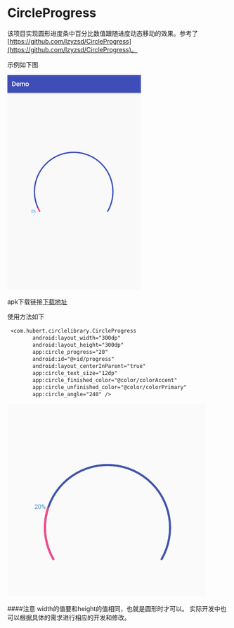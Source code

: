 # CircleProgress
该项目实现圆形进度条中百分比数值跟随进度动态移动的效果。参考了[https://github.com/lzyzsd/CircleProgress](https://github.com/lzyzsd/CircleProgress)。

示例如下图

![示意图](https://raw.githubusercontent.com/HubertJiang/CircleProgress/master/images/1.gif)

apk下载链接[下载地址](https://github.com/HubertJiang/CircleProgress/blob/master/images/demo-debug.apk?raw=true)

使用方法如下
```
 <com.hubert.circlelibrary.CircleProgress
        android:layout_width="300dp"
        android:layout_height="300dp"
        app:circle_progress="20"
        android:id="@+id/progress"
        android:layout_centerInParent="true"
        app:circle_text_size="12dp"
        app:circle_finished_color="@color/colorAccent"
        app:circle_unfinished_color="@color/colorPrimary"
        app:circle_angle="240" />
```
![示例图](https://raw.githubusercontent.com/HubertJiang/CircleProgress/master/images/2.png)

####注意
width的值要和height的值相同，也就是圆形时才可以。
实际开发中也可以根据具体的需求进行相应的开发和修改。
